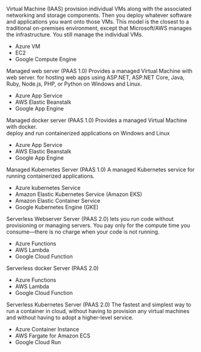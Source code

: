 Virtual Machine (IAAS)
 provision individual VMs along with the associated networking and storage components. 
 Then you deploy whatever software and applications you want onto those VMs. 
 This model is the closest to a traditional on-premises environment, except that Microsoft/AWS manages the infrastructure. You still manage the individual VMs.
* Azure VM
* EC2
* Google Compute Engine

Managed web server (PAAS 1.0)
Provides a managed Virtual Machine with web server. 
for hosting web apps using ASP.NET, ASP.NET Core, Java, Ruby, Node.js, PHP, or Python on Windows and Linux.
* Azure App Service
* AWS Elastic Beanstalk
* Google App Engine

Managed docker server (PAAS 1.0)
Provides a managed Virtual Machine with docker.  
deploy and run containerized applications on Windows and Linux
* Azure App Service
* AWS Elastic Beanstalk
* Google App Engine

Managed Kubernetes Server (PAAS 1.0)
A managed Kubernetes service for running containerized applications.
* Azure kubernetes Service
* Amazon Elastic Kubernetes Service (Amazon EKS)
* Amazon Elastic Container Service
* Google Kubernetes Engine (GKE)

Serverless Webserver Server (PAAS 2.0)
lets you run code without provisioning or managing servers. You pay only for the compute time you consume—there is no charge when your code is not running. 
* Azure Functions
* AWS Lambda
* Google Cloud Function

Serverless docker Server (PAAS 2.0)
* Azure Functions
* AWS Lambda
* Google Cloud Function

Serverless Kubernetes Server (PAAS 2.0)
The fastest and simplest way to run a container in cloud, without having to provision any virtual machines and without having to adopt a higher-level service.
* Azure Container Instance
* AWS Fargate for Amazon ECS
* Google Cloud Run

